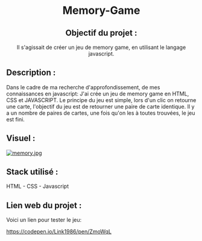 <h1 align=center>Memory-Game</h1>

<h2 align=center>Objectif du projet :</h2>
<p align=center>Il s'agissait de créer un jeu de memory game, en utilisant le langage javascript.</p>


## __Description :__

Dans le cadre de ma recherche d'approfondissement, de mes connaissances en javascript:
J'ai crée un jeu de memory game en HTML, CSS et JAVASCRIPT.
Le principe du jeu est simple, lors d'un clic on retourne une carte, l'objectif du jeu est de retourner une paire de carte identique.
Il y a un nombre de paires de cartes, une fois qu'on les à toutes trouvées, le jeu est fini.

## __Visuel :__

[![memory.jpg](https://i.postimg.cc/XvK18NBm/memory.jpg)](https://postimg.cc/yJdT6HPy)

## __Stack utilisé :__

HTML - CSS - Javascript

## __Lien web du projet :__

Voici un lien pour tester le jeu:

https://codepen.io/Link1986/pen/ZmoWqL
